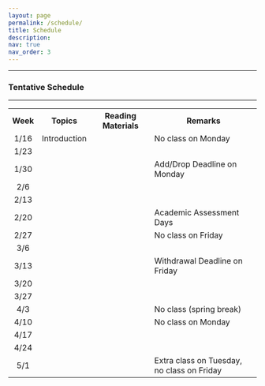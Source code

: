 ```yaml
---
layout: page
permalink: /schedule/
title: Schedule
description:
nav: true
nav_order: 3
---
```


---

### Tentative Schedule

---

<!-- | Week |       Dates      |  Tuesday | Thursday | Reading Materials |
|:----:|:----------------:|---------|---------|--------|
| 1    | 08/22 -- 08/26 | Introduction | Reidentification Attacks  | &#8226; [k-Anonymity: a Model for Protecting Privacy](https://epic.org/wp-content/uploads/privacy/reidentification/Sweeney_Article.pdf) <br> &#8226; [l-Diversity: Privacy Beyond k-Anonymity](https://personal.utdallas.edu/~mxk055100/courses/privacy08f_files/ldiversity.pdf) <br> &#8226; [t-Closeness: Privacy Beyond k-Anonymity and l-Diversity](https://www.cs.purdue.edu/homes/ninghui/papers/t_closeness_icde07.pdf) |
| 2 |  08/29 -- 09/02  | Reconstruction Attacks | Reconstruction Attacks (cont.) | &#8226; [Composition Attacks and Auxiliary Information in Data Privacy](http://www.shivakasiviswanathan.com/KDD08.pdf) <br> &#8226; [Minimality Attack in Privacy Preserving Data Publishing](https://www.vldb.org/conf/2007/papers/research/p543-wong.pdf) <br> &#8226; [Robust De-anonymization of Large Sparse Datasets](https://www.cs.utexas.edu/~shmat/shmat_oak08netflix.pdf) <br> &#8226; [Wherefore Art Thou R3579X? Anonymized Social Networks, Hidden Patterns, and Structural Steganography](https://www.cs.cornell.edu/~lars/www07-anon.pdf) <br> &#8226; [De-anonymizing Social Networks](https://www.cs.utexas.edu/~shmat/shmat_oak09.pdf) <br> &#8226; [Link Prediction by De-anonymization: How We Won the Kaggle Social Network Challenge](https://arxiv.org/abs/1102.4374) <br> &#8226; [Understanding Database Reconstruction Attacks on Public Data](https://cacm.acm.org/magazines/2019/3/234925-understanding-database-reconstruction-attacks-on-public-data/fulltext) <br> &#8226; [Revealing Information while Preserving Privacy](https://crypto.stanford.edu/seclab/sem-03-04/psd.pdf) <br> &#8226; [Linear Program Reconstruction in Practice](https://journalprivacyconfidentiality.org/index.php/jpc/article/view/711)|
| 3 |  09/05 --  09/09  | No Class (Labor Day) | Secure Multi-Party Computation | &#8226; [A Public Key Cryptosystem and a Signature Scheme Based on Discrete Logarithms](https://caislab.kaist.ac.kr/lecture/2010/spring/cs548/basic/B02.pdf) <br> &#8226; [A Randomized Protocol for Signing Contracts](http://www.lix.polytechnique.fr/Labo/Catuscia.Palamidessi/teaching/papers_and_books/SigningContracts.pdf)|
| 4 | 09/12 -- 09/16 | MPC (cont.) | MPC (cont.) | |
| 5 | 09/19 -- 09/23 | Zero Knowledge Proofs | | |
| 6 | 09/26 -- 09/30 | | | |
| 7 | 10/03 -- 10/07 | | | |
| 8 | 10/10 -- 10/14 | | | |
| 9 | 10/17 -- 10/21 | | | |
| 10 | 10/24 -- 10/28| | | |
| 11 | 10/31 -- 11/04 | | | |
| 12 | 11/07 -- 11/11 | | | |
| 13 | 11/14 -- 11/18 | | | |
| 14 | 11/21 -- 11/25 | | | |
| 15 | 11/28 -- 12/02 | Final Project Presentation | Final Project Presentation | |
| 16 | 12/05 -- 12/09 | Final Project Presentation | Final Project Presentation | |
{:.table_no_border} -->



<table border="0" cellpadding="5">
    <tr align="center">
        <th>Week</th>
        <th>Topics</th>
        <th>Reading Materials</th>
        <th>Remarks</th>
    </tr>
    <tr>
        <td align="center">1/16</td>
        <td>Introduction</td>
        <td style='font-size:100%'>
        </td>
        <td>No class on Monday</td>
    </tr>
    <tr>
        <td align="center">1/23</td>
        <td></td>
        <td></td>
        <td></td>
    </tr>
    <tr>
        <td align="center">1/30</td>
        <td></td>
        <td></td>
        <td>Add/Drop Deadline on Monday</td>
    </tr>
    <tr>
        <td align="center">2/6</td>
        <td></td>
        <td></td>
        <td></td>
    </tr>
    <tr>
        <td align="center">2/13</td>
        <td></td>
        <td></td>
        <td></td>
    </tr>
    <tr>
        <td align="center">2/20</td>
        <td></td>
        <td></td>
        <td>Academic Assessment Days</td>
    </tr>
    <tr>
        <td align="center">2/27</td>
        <td></td>
        <td></td>
        <td>No class on Friday</td>
    </tr>
    <tr>
        <td align="center">3/6</td>
        <td></td>
        <td></td>
        <td></td>
    </tr>
    <tr>
        <td align="center">3/13</td>
        <td></td>
        <td></td>
        <td>Withdrawal Deadline on Friday</td>
    </tr>
    <tr>
        <td align="center">3/20</td>
        <td></td>
        <td></td>
        <td></td>
    </tr>
    <tr>
        <td align="center">3/27</td>
        <td></td>
        <td></td>
        <td></td>
    </tr>
    <tr>
        <td align="center">4/3</td>
        <td></td>
        <td></td>
        <td>No class (spring break)</td>
    </tr>
    <tr>
        <td align="center">4/10</td>
        <td></td>
        <td></td>
        <td>No class on Monday</td>
    </tr>
    <tr>
        <td align="center">4/17</td>
        <td></td>
        <td></td>
        <td></td>
    </tr>
    <tr>
        <td align="center">4/24</td>
        <td></td>
        <td></td>
        <td></td>
    </tr>
    <tr>
        <td align="center">5/1</td>
        <td></td>
        <td></td>
        <td>Extra class on Tuesday, no class on Friday</td>
    </tr>
</table>